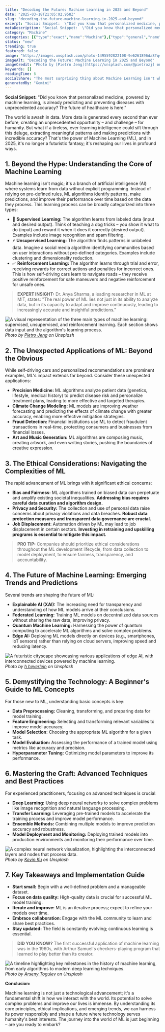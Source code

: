 ```yaml
---
title: "Decoding the Future: Machine Learning in 2025 and Beyond"
date: "2025-03-18T21:05:02.958Z"
slug: "decoding-the-future-machine-learning-in-2025-and-beyond"
excerpt: "Social Snippet:  \"Did you know that personalized medicine, powered by machine learning, is already predicting and preventing diseases with unprecedented accuracy? The future of healthcare is here.\""
metaDescription: "Social Snippet:  \"Did you know that personalized medicine, powered by machine learning, is already predicting and preventing diseases with unprecedented ac..."
category: "Machine"
categories: [{"type":"exact","name":"Machine"},{"type":"general","name":"Data Science"},{"type":"medium","name":"Artificial Intelligence"},{"type":"specific","name":"Deep Learning"},{"type":"niche","name":"Neural Networks"}]
status: "new"
trending: true
featured: false
image: "https://images.unsplash.com/photo-1495592822108-9e6261896da8?q=85&w=1200&fit=max&fm=webp&auto=compress"
imageAlt: "Decoding the Future: Machine Learning in 2025 and Beyond"
imageCredit: "Photo by [Pietro Jeng](https://unsplash.com/@pietrozj) on Unsplash"
keywords: []
readingTime: 6
socialShare: "The most surprising thing about Machine Learning isn't what most people think. Find out what experts really say about this game-changing topic."
generatedBy: "Gemini"
---
```




**Social Snippet:**  "Did you know that personalized medicine, powered by machine learning, is already predicting and preventing diseases with unprecedented accuracy? The future of healthcare is here."

The world is awash in data.  More data is generated every second than ever before, creating an unprecedented opportunity – and challenge – for humanity.  But what if a tireless, ever-learning intelligence could sift through this deluge, extracting meaningful patterns and making predictions with incredible accuracy?  That's the power of Machine Learning (ML), and in 2025, it's no longer a futuristic fantasy; it's reshaping our lives in profound ways.

## 1. Beyond the Hype: Understanding the Core of Machine Learning

Machine learning isn't magic; it's a branch of artificial intelligence (AI) where systems learn from data without explicit programming. Instead of relying on pre-defined rules, ML algorithms identify patterns, make predictions, and improve their performance over time based on the data they process.  This learning process can be broadly categorized into three types:

* 🔑 **Supervised Learning:** The algorithm learns from labeled data (input and desired output).  Think of teaching a dog tricks – you show it what to do (input) and reward it when it does it correctly (desired output). Examples include image recognition and spam filtering.
* ⚡ **Unsupervised Learning:** The algorithm finds patterns in unlabeled data. Imagine a social media algorithm identifying communities based on user interactions without pre-defined categories. Examples include clustering and dimensionality reduction.
* ✅ **Reinforcement Learning:** The algorithm learns through trial and error, receiving rewards for correct actions and penalties for incorrect ones.  This is how self-driving cars learn to navigate roads – they receive positive reinforcement for safe maneuvers and negative reinforcement for unsafe ones.

> **EXPERT INSIGHT:**  Dr. Anya Sharma, a leading researcher in ML at MIT, states:  "The real power of ML lies not just in its ability to analyze data, but in its capacity to adapt and improve continuously, leading to increasingly accurate and insightful predictions."

![A visual representation of the three main types of machine learning: supervised, unsupervised, and reinforcement learning.  Each section shows data input and the algorithm's learning process.](https://images.unsplash.com/photo-1495592822108-9e6261896da8?q=85&w=1200&fit=max&fm=webp&auto=compress)
*Photo by [Pietro Jeng](https://unsplash.com/@pietrozj) on Unsplash*

## 2.  The Unexpected Applications of ML: Beyond the Obvious

While self-driving cars and personalized recommendations are prominent examples, ML's impact extends far beyond. Consider these unexpected applications:

* **Precision Medicine:** ML algorithms analyze patient data (genetics, lifestyle, medical history) to predict disease risk and personalize treatment plans, leading to more effective and targeted therapies.
* **Climate Change Modeling:** ML models are improving weather forecasting and predicting the effects of climate change with greater accuracy, enabling more effective mitigation strategies.
* **Fraud Detection:**  Financial institutions use ML to detect fraudulent transactions in real-time, protecting consumers and businesses from financial losses.
* **Art and Music Generation:**  ML algorithms are composing music, creating artwork, and even writing stories, pushing the boundaries of creative expression.

## 3.  The Ethical Considerations: Navigating the Complexities of ML

The rapid advancement of ML brings with it significant ethical concerns:

* **Bias and Fairness:**  ML algorithms trained on biased data can perpetuate and amplify existing societal inequalities.  **Addressing bias requires careful data curation and algorithm design.**
* **Privacy and Security:**  The collection and use of personal data raise concerns about privacy violations and data breaches. **Robust data protection measures and transparent data governance are crucial.**
* **Job Displacement:**  Automation driven by ML may lead to job displacement in certain sectors. **Investing in retraining and upskilling programs is essential to mitigate this impact.**

> **PRO TIP:**  Companies should prioritize ethical considerations throughout the ML development lifecycle, from data collection to model deployment, to ensure fairness, transparency, and accountability.

## 4.  The Future of Machine Learning: Emerging Trends and Predictions

Several trends are shaping the future of ML:

* **Explainable AI (XAI):**  The increasing need for transparency and understanding of how ML models arrive at their conclusions.
* **Federated Learning:**  Training ML models on decentralized data sources without sharing the raw data, improving privacy.
* **Quantum Machine Learning:**  Harnessing the power of quantum computing to accelerate ML algorithms and solve complex problems.
* **Edge AI:**  Deploying ML models directly on devices (e.g., smartphones, IoT sensors) rather than relying on cloud servers, improving speed and reducing latency.

![A futuristic cityscape showcasing various applications of edge AI, with interconnected devices powered by machine learning.](https://images.unsplash.com/photo-1485796826113-174aa68fd81b?q=85&w=1200&fit=max&fm=webp&auto=compress)
*Photo by [h heyerlein](https://unsplash.com/@heyerlein) on Unsplash*

## 5.  Demystifying the Technology:  A Beginner's Guide to ML Concepts

For those new to ML, understanding basic concepts is key:

* **Data Preprocessing:** Cleaning, transforming, and preparing data for model training.
* **Feature Engineering:** Selecting and transforming relevant variables to improve model accuracy.
* **Model Selection:** Choosing the appropriate ML algorithm for a given task.
* **Model Evaluation:** Assessing the performance of a trained model using metrics like accuracy and precision.
* **Hyperparameter Tuning:** Optimizing model parameters to improve its performance.

## 6.  Mastering the Craft: Advanced Techniques and Best Practices

For experienced practitioners, focusing on advanced techniques is crucial:

* **Deep Learning:**  Using deep neural networks to solve complex problems like image recognition and natural language processing.
* **Transfer Learning:**  Leveraging pre-trained models to accelerate the training process and improve model performance.
* **Ensemble Methods:** Combining multiple models to improve prediction accuracy and robustness.
* **Model Deployment and Monitoring:**  Deploying trained models into production environments and monitoring their performance over time.

![A complex neural network visualization, highlighting the interconnected layers and nodes that process data.](https://images.unsplash.com/photo-1504639725590-34d0984388bd?q=85&w=1200&fit=max&fm=webp&auto=compress)
*Photo by [Kevin Ku](https://unsplash.com/@ikukevk) on Unsplash*

## 7. Key Takeaways and Implementation Guide

* **Start small:** Begin with a well-defined problem and a manageable dataset.
* **Focus on data quality:**  High-quality data is crucial for successful ML model training.
* **Iterate and improve:**  ML is an iterative process; expect to refine your models over time.
* **Embrace collaboration:**  Engage with the ML community to learn and share best practices.
* **Stay updated:** The field is constantly evolving; continuous learning is essential.

> **DID YOU KNOW?** The first successful application of machine learning was in the 1960s, with Arthur Samuel's checkers-playing program that learned to play better than its creator.

![A timeline highlighting key milestones in the history of machine learning, from early algorithms to modern deep learning techniques.](https://images.unsplash.com/photo-1555255707-c07966088b7b?q=85&w=1200&fit=max&fm=webp&auto=compress)
*Photo by [Arseny Togulev](https://unsplash.com/@tetrakiss) on Unsplash*

**Conclusion:**

Machine learning is not just a technological advancement; it's a fundamental shift in how we interact with the world.  Its potential to solve complex problems and improve our lives is immense. By understanding its core principles, ethical implications, and emerging trends, we can harness its power responsibly and shape a future where technology serves humanity's best interests.  The journey into the world of ML is just beginning – are you ready to embark?


<div class="reading-progress-container">
  <div id="reading-progress" class="reading-progress"></div>
</div>

